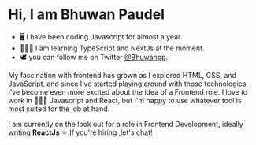 # Hi, I am Bhuwan Paudel

- 🖥️ I have been coding Javascript for almost a year.
- 🧑🏻‍💻 I am learning TypeScript and NextJs at the moment.
- 🕊️ you can follow me on Twitter [@Bhuwanpp](https://twitter.com/Bhuwanpp).

My fascination with frontend has grown as I explored HTML, CSS, and JavaScript, and since I’ve
started playing around with those technologies, I’ve become even more excited about the idea of a
Frontend role.
I love to work in 👨🏻‍💻 Javascript and React, but I'm happy to use whatever tool is most suited for the job at hand.

I am currently on the look out for a role in Frontend Development,
ideally writing **ReactJs** ⚛️.If you're hiring ,let's chat!

